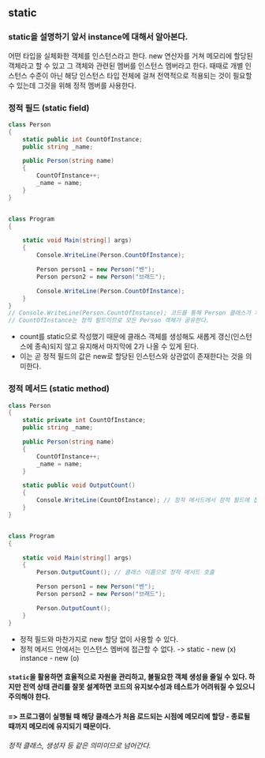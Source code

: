 ## static

### static을 설명하기 앞서 instance에 대해서 알아본다.
어떤 타입을 실체화한 객체를 인스턴스라고 한다. new 연산자를 거쳐 메모리에 할당된 객체라고 할 수 있고 그 객체와 관련된 멤버를 인스턴스 멤버라고 한다. 때때로 개별 인스턴스 수준이 아닌 해당 인스턴스 타입 전체에 걸쳐 전역적으로 적용되는 것이 필요할 수 있는데 그것을 위해 정적 멤버를 사용한다.

### 정적 필드 (static field)

```cs
class Person
{
    static public int CountOfInstance;
    public string _name;

    public Person(string name)
    {
        CountOfInstance++;
        _name = name;
    }
}


class Program
{

    static void Main(string[] args)
    {
        Console.WriteLine(Person.CountOfInstance);

        Person person1 = new Person("벤");
        Person person2 = new Person("브래드");

        Console.WriteLine(Person.CountOfInstance);
    }
}
// Console.WriteLine(Person.CountOfInstance); 코드를 통해 Person 클래스가 처음 참조되며, 이 시점에 CountOfInstance가 메모리에 할당된다.
// CountOfInstance는 정적 필드이므로 모든 Person 객체가 공유한다.
```
- count를 static으로 작성했기 때문에 클래스 객체를 생성해도 새롭게 갱신(인스턴스에 종속)되지 않고 유지해서 마지막에 2가 나올 수 있게 된다.
- 이는 곧 정적 필드의 값은 new로 할당된 인스턴스와 상관없이 존재한다는 것을 의미한다.

### 정적 메서드 (static method)

```cs
class Person
{
    static private int CountOfInstance;
    public string _name;

    public Person(string name)
    {
        CountOfInstance++;
        _name = name;
    }

    static public void OutputCount()
    {
        Console.WriteLine(CountOfInstance); // 정적 메서드에서 정적 필드에 접근
    }
}


class Program
{

    static void Main(string[] args)
    {
        Person.OutputCount(); // 클래스 이름으로 정적 메서드 호출

        Person person1 = new Person("벤");
        Person person2 = new Person("브래드");

        Person.OutputCount();
    }
}
```
- 정적 필드와 마찬가지로 new 할당 없이 사용할 수 있다.
- 정적 메서드 안에서는 인스턴스 멤버에 접근할 수 없다. -> static - new (x) instance - new (o)


#### `static`을 활용하면 효율적으로 자원을 관리하고, 불필요한 객체 생성을 줄일 수 있다. 하지만 전역 상태 관리를 잘못 설계하면 코드의 유지보수성과 테스트가 어려워질 수 있으니 주의해야 한다.
#### => 프로그램이 실행될 때 해당 클래스가 처음 로드되는 시점에 메모리에 할당 - 종료될 때까지 메모리에 유지되기 때문이다.
###### 정적 클래스, 생성자 등 같은 의미이므로 넘어간다.
